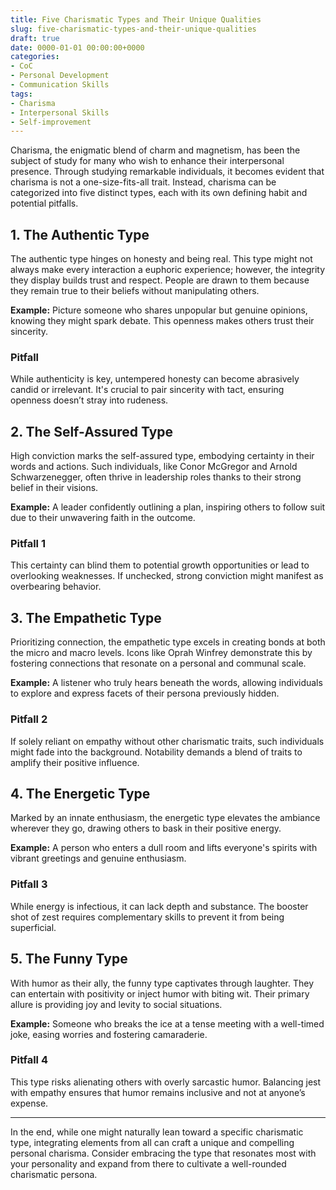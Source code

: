 ```yaml
---
title: Five Charismatic Types and Their Unique Qualities
slug: five-charismatic-types-and-their-unique-qualities
draft: true
date: 0000-01-01 00:00:00+0000
categories:
- CoC
- Personal Development
- Communication Skills
tags:
- Charisma
- Interpersonal Skills
- Self-improvement
---
```


Charisma, the enigmatic blend of charm and magnetism, has been the subject of study for many who wish to enhance their interpersonal presence. Through studying remarkable individuals, it becomes evident that charisma is not a one-size-fits-all trait. Instead, charisma can be categorized into five distinct types, each with its own defining habit and potential pitfalls.

## 1. The Authentic Type

The authentic type hinges on honesty and being real. This type might not always make every interaction a euphoric experience; however, the integrity they display builds trust and respect. People are drawn to them because they remain true to their beliefs without manipulating others.

**Example:** Picture someone who shares unpopular but genuine opinions, knowing they might spark debate. This openness makes others trust their sincerity.

### Pitfall

While authenticity is key, untempered honesty can become abrasively candid or irrelevant. It's crucial to pair sincerity with tact, ensuring openness doesn’t stray into rudeness.

## 2. The Self-Assured Type

High conviction marks the self-assured type, embodying certainty in their words and actions. Such individuals, like Conor McGregor and Arnold Schwarzenegger, often thrive in leadership roles thanks to their strong belief in their visions.

**Example:** A leader confidently outlining a plan, inspiring others to follow suit due to their unwavering faith in the outcome.

### Pitfall 1

This certainty can blind them to potential growth opportunities or lead to overlooking weaknesses. If unchecked, strong conviction might manifest as overbearing behavior.

## 3. The Empathetic Type

Prioritizing connection, the empathetic type excels in creating bonds at both the micro and macro levels. Icons like Oprah Winfrey demonstrate this by fostering connections that resonate on a personal and communal scale.

**Example:** A listener who truly hears beneath the words, allowing individuals to explore and express facets of their persona previously hidden.

### Pitfall 2

If solely reliant on empathy without other charismatic traits, such individuals might fade into the background. Notability demands a blend of traits to amplify their positive influence.

## 4. The Energetic Type

Marked by an innate enthusiasm, the energetic type elevates the ambiance wherever they go, drawing others to bask in their positive energy.

**Example:** A person who enters a dull room and lifts everyone's spirits with vibrant greetings and genuine enthusiasm.

### Pitfall 3

While energy is infectious, it can lack depth and substance. The booster shot of zest requires complementary skills to prevent it from being superficial.

## 5. The Funny Type

With humor as their ally, the funny type captivates through laughter. They can entertain with positivity or inject humor with biting wit. Their primary allure is providing joy and levity to social situations.

**Example:** Someone who breaks the ice at a tense meeting with a well-timed joke, easing worries and fostering camaraderie.

### Pitfall 4

This type risks alienating others with overly sarcastic humor. Balancing jest with empathy ensures that humor remains inclusive and not at anyone’s expense.

---

In the end, while one might naturally lean toward a specific charismatic type, integrating elements from all can craft a unique and compelling personal charisma. Consider embracing the type that resonates most with your personality and expand from there to cultivate a well-rounded charismatic persona.
